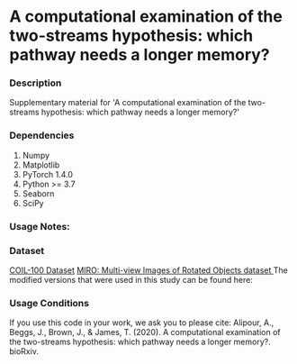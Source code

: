 # A computational examination of the two-streams hypothesis: which pathway needs a longer memory?

### Description
Supplementary material for 'A computational examination of the two-streams hypothesis: which pathway needs a longer memory?'

### Dependencies
1. Numpy
2. Matplotlib
2. PyTorch 1.4.0
3. Python  >= 3.7 
4. Seaborn
5. SciPy

### Usage Notes:


### Dataset

[COIL-100 Dataset](https://www.cs.columbia.edu/CAVE/software/softlib/coil-100.php)
[MIRO: Multi-view Images of Rotated Objects dataset ](https://github.com/kanezaki/MIRO)
The modified versions that were used in this study can be found here:

### Usage Conditions
If you use this code in your work, we ask you to please cite:
Alipour, A., Beggs, J., Brown, J., & James, T. (2020). A computational examination of the two-streams hypothesis: which pathway needs a longer memory?. bioRxiv.








